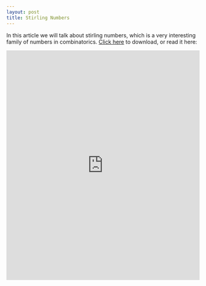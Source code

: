 ```yaml
---
layout: post
title: Stirling Numbers
---
```


In this article we will talk about stirling numbers, which is a very interesting family of numbers in combinatorics. <a href="https://raw.githubusercontent.com/Tristanchaang/tristanchaang.github.io/main/downloads/Stirling_Numbers.pdf" download>Click here</a> to download, or read it here:

<embed src="https://drive.google.com/viewerng/
viewer?embedded=true&url=http://tristanchaang.github.io/downloads/Stirling_Numbers.pdf" width="100%" height="600px" />